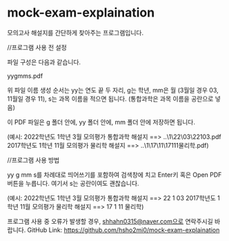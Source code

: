 # mock-exam-explaination
모의고사 해설지를 간단하게 찾아주는 프로그램입니다.


//프로그램 사용 전 설정

파일 구성은 다음과 같습니다.

yygmms.pdf

위 파일 이름 생성 순서는 yy는 연도 끝 두 자리, g는 학년, mm은 월 (3월일 경우 03, 11월일 경우 11), s는 과목 이름을 적으면 됩니다. (통합과학은 과목 이름을 공란으로 넣음)

이 PDF 파일은 g 폴더 안에, yy 폴더 안에, mm 폴더 안에 저장하면 됩니다.

(예시: 	2022학년도 1학년 3월 모의평가 통합과학 해설지 ==> ..\1\22\03\22103.pdf
	2017학년도 1학년 11월 모의평가 물리학 해설지 ==> ..\1\17\11\17111물리학.pdf)


//프로그램 사용 방법

yy g mm s를 차례대로 띄어쓰기를 포함하여 검색창에 치고 Enter키 혹은 Open PDF 버튼을 누릅니다.
여기서 s는 공란이여도 괜찮습니다.

(예시: 	2022학년도 1학년 3월 모의평가 통합과학 해설지 ==> 22 1 03
	2017학년도 1학년 11월 모의평가 물리학 해설지 ==> 17 1 11 물리학)


프로그램 사용 중 오류가 발생할 경우, shhahn0315@naver.com으로 연락주시길 바랍니다.
GitHub Link: https://github.com/hsho2mi0/mock-exam-explaination
